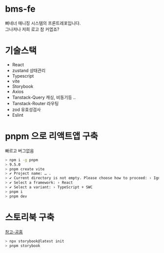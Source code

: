 # bms-fe

뻐네너 매니징 시스템의 프론트레포입니다.  
그나저나 저희 로고 참 커엽죠?

# 기술스택

- React
- zustand 상태관리
- Typescript
- vite
- Storybook
- Axios
- Tanstack-Query 캐싱, 비동기등 ..
- Tanstack-Router 라우팅
- zod 유효성검사
- Eslint

# pnpm 으로 리액트앱 구축

빠르고 버그없음

```bash
> npm i -g pnpm
> 9.5.0
> pnpm create vite
> ✔ Project name: … .
> ✔ Current directory is not empty. Please choose how to proceed: › Ignore files and continue
> ✔ Select a framework: › React
> ✔ Select a variant: › TypeScript + SWC
> pnpm i
> pnpm dev
```

# 스토리북 구축

[참고-공홈](https://storybook.js.org/docs/get-started/frameworks/react-vite?renderer=react)

```bash
> npx storybook@latest init
> pnpm storybook
```
